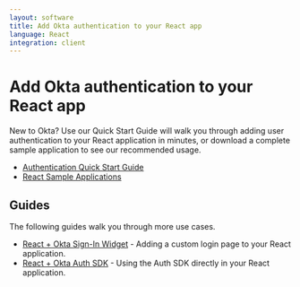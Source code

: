 ```yaml
---
layout: software
title: Add Okta authentication to your React app
language: React
integration: client
---
```


# Add Okta authentication to your React app

New to Okta? Use our Quick Start Guide will walk you through adding user authentication to your React application in minutes,
or download a complete sample application to see our recommended usage.

<ul class='code-list'>
  <li>
    <a href='/quickstart/#/react/nodejs/generic' class='code-button inverse' data-proofer-ignore>
      <span class='code-icon launch-16'></span><span>Authentication Quick Start Guide</span>
    </a>
  </li>
  <li>
    <a href='https://github.com/okta/samples-js-react' class='code-button'>
      <span class='fa fa-github'></span><span>React Sample Applications</span>
    </a>
  </li>
</ul>

## Guides

The following guides walk you through more use cases.

<ul class='code-list'>
    <li><span class='code-icon launch-16'></span> <a href='okta_react_sign-in_widget'>React + Okta Sign-In Widget</a> - Adding a custom login page to your React application.</li>
    <li><span class='code-icon launch-16'></span> <a href='okta_react'>React + Okta Auth SDK</a> -  Using the Auth SDK directly in your React application.</li>
</ul>
